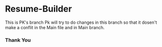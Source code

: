# Resume-Builder

This is PK's branch
Pk will try to do changes in this branch so that it dosen't make a conflit in the Main file and in Main branch.

### Thank You


